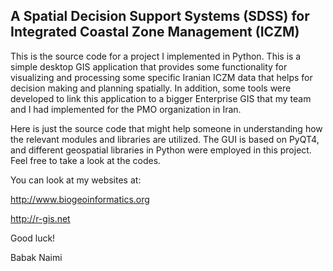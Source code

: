 ## A Spatial Decision Support Systems (SDSS) for Integrated Coastal Zone Management (ICZM)

This is the source code for a project I implemented in Python. This is a simple desktop GIS application that provides some functionality for visualizing and processing some specific Iranian ICZM data that helps for decision making and planning spatially. In addition, some tools were developed to link this application to a bigger Enterprise GIS that my team and I had implemented for the PMO organization in Iran. 

Here is just the source code that might help someone in understanding how the relevant modules and libraries are utilized. The GUI is based on PyQT4, and different geospatial libraries in Python were employed in this project. Feel free to take a look at the codes.

You can look at my websites at:

http://www.biogeoinformatics.org

http://r-gis.net

Good luck!

Babak Naimi
